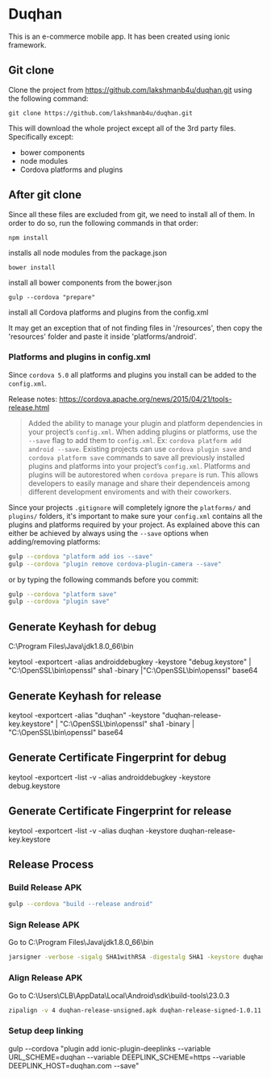 # Duqhan
This is an e-commerce mobile app. It has been created using ionic framework.

## Git clone
Clone the project from https://github.com/lakshmanb4u/duqhan.git using the following command:

    git clone https://github.com/lakshmanb4u/duqhan.git

This will download the whole project except all of the 3rd party files. Specifically except:

- bower components
- node modules
- Cordova platforms and plugins

## After git clone
Since all these files are excluded from git, we need to install all of them. In order to do so, run the following commands in that order:

    npm install
installs all node modules from the package.json

    bower install
install all bower components from the bower.json

    gulp --cordova "prepare"
install all Cordova platforms and plugins from the config.xml


It may get an exception that of not finding files in '/resources', then copy the 'resources' folder and paste it inside 'platforms/android'.


### Platforms and plugins in config.xml
Since `cordova 5.0` all platforms and plugins you install can be added to the `config.xml`.

Release notes:
https://cordova.apache.org/news/2015/04/21/tools-release.html

> Added the ability to manage your plugin and platform dependencies in your project’s `config.xml`. When adding plugins or platforms, use the `--save` flag to add them to `config.xml`. Ex: `cordova platform add android --save`. Existing projects can use `cordova plugin save` and `cordova platform save` commands to save all previously installed plugins and platforms into your project’s `config.xml`. Platforms and plugins will be autorestored when `cordova prepare` is run. This allows developers to easily manage and share their dependenceis among different development enviroments and with their coworkers.
>

Since your projects `.gitignore` will completely ignore the `platforms/` and `plugins/` folders, it's important to make sure your `config.xml` contains all the plugins and platforms required by your project. As explained above this can either be achieved by always using the `--save` options when adding/removing platforms:

```sh
gulp --cordova "platform add ios --save"
gulp --cordova "plugin remove cordova-plugin-camera --save"
```

or by typing the following commands before you commit:

```sh
gulp --cordova "platform save"
gulp --cordova "plugin save"
```

## Generate Keyhash for debug
C:\Program Files\Java\jdk1.8.0_66\bin

keytool -exportcert -alias androiddebugkey -keystore "debug.keystore" | "C:\OpenSSL\bin\openssl" sha1 -binary |"C:\OpenSSL\bin\openssl" base64

## Generate Keyhash for release
keytool -exportcert -alias "duqhan" -keystore "duqhan-release-key.keystore" | "C:\OpenSSL\bin\openssl" sha1 -binary | "C:\OpenSSL\bin\openssl" base64

## Generate Certificate Fingerprint for debug
keytool -exportcert -list -v -alias androiddebugkey -keystore debug.keystore

## Generate Certificate Fingerprint for release
keytool -exportcert -list -v -alias duqhan -keystore duqhan-release-key.keystore

## Release Process

### Build Release APK
```sh
gulp --cordova "build --release android"
```

### Sign Release APK
Go to
C:\Program Files\Java\jdk1.8.0_66\bin
```sh
jarsigner -verbose -sigalg SHA1withRSA -digestalg SHA1 -keystore duqhan-release-key.keystore duqhan-release-unsigned.apk duqhan
```


### Align Release APK
Go to
C:\Users\CLB\AppData\Local\Android\sdk\build-tools\23.0.3
```sh
zipalign -v 4 duqhan-release-unsigned.apk duqhan-release-signed-1.0.11.apk
```

### Setup deep linking
gulp --cordova "plugin add ionic-plugin-deeplinks --variable URL_SCHEME=duqhan --variable DEEPLINK_SCHEME=https --variable DEEPLINK_HOST=duqhan.com --save"